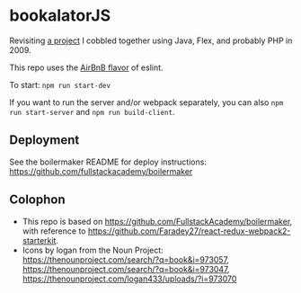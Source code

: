 # bookalatorJS
Revisiting [a project](http://itp.indiamos.com/blog/category/bookalator/) I cobbled together using Java, Flex, and probably PHP in 2009.

This repo uses the [AirBnB flavor](https://github.com/airbnb/javascript) of eslint.

To start: `npm run start-dev`

If you want to run the server and/or webpack separately, you can also `npm run start-server` and `npm run build-client`.

## Deployment

See the boilermaker README for deploy instructions: https://github.com/fullstackacademy/boilermaker

## Colophon

* This repo is based on https://github.com/FullstackAcademy/boilermaker, with reference to https://github.com/Faradey27/react-redux-webpack2-starterkit.
* Icons by logan from the Noun Project: https://thenounproject.com/search/?q=book&i=973057, https://thenounproject.com/search/?q=book&i=973047, 
https://thenounproject.com/logan433/uploads/?i=973070
